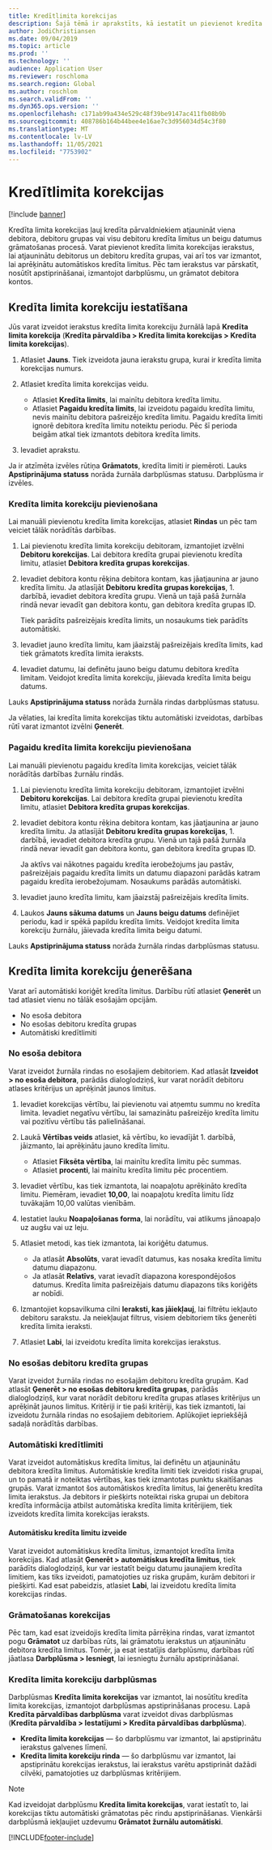 ```yaml
---
title: Kredītlimita korekcijas
description: Šajā tēmā ir aprakstīts, kā iestatīt un pievienot kredīta limita korekcijas.
author: JodiChristiansen
ms.date: 09/04/2019
ms.topic: article
ms.prod: ''
ms.technology: ''
audience: Application User
ms.reviewer: roschloma
ms.search.region: Global
ms.author: roschlom
ms.search.validFrom: ''
ms.dyn365.ops.version: ''
ms.openlocfilehash: c171ab99a434e529c48f39be9147ac411fb08b9b
ms.sourcegitcommit: 408786b164b44bee4e16ae7c3d956034d54c3f80
ms.translationtype: MT
ms.contentlocale: lv-LV
ms.lasthandoff: 11/05/2021
ms.locfileid: "7753902"
---
```

# <a name="credit-limit-adjustments"></a>Kredītlimita korekcijas 

[!include [banner](../includes/banner.md)]

Kredīta limita korekcijas ļauj kredīta pārvaldniekiem atjaunināt viena debitora, debitoru grupas vai visu debitoru kredīta limitus un beigu datumus grāmatošanas procesā. Varat pievienot kredīta limita korekcijas ierakstus, lai atjauninātu debitorus un debitoru kredīta grupas, vai arī tos var izmantot, lai aprēķinātu automātiskos kredīta limitus. Pēc tam ierakstus var pārskatīt, nosūtīt apstiprināšanai, izmantojot darbplūsmu, un grāmatot debitora kontos.

## <a name="set-up-credit-limit-adjustments"></a>Kredīta limita korekciju iestatīšana

Jūs varat izveidot ierakstus kredīta limita korekciju žurnālā lapā **Kredīta limita korekcija** (**Kredīta pārvaldība \> Kredīta limita korekcijas \> Kredīta limita korekcijas**).

1. Atlasiet **Jauns**. Tiek izveidota jauna ierakstu grupa, kurai ir kredīta limita korekcijas numurs.
2. Atlasiet kredīta limita korekcijas veidu.

    - Atlasiet **Kredīta limits**, lai mainītu debitora kredīta limitu.
    - Atlasiet **Pagaidu kredīta limits**, lai izveidotu pagaidu kredīta limitu, nevis mainītu debitora pašreizējo kredīta limitu. Pagaidu kredīta limiti ignorē debitora kredīta limitu noteiktu periodu. Pēc šī perioda beigām atkal tiek izmantots debitora kredīta limits.
3. Ievadiet aprakstu. 

Ja ir atzīmēta izvēles rūtiņa **Grāmatots**, kredīta limiti ir piemēroti. Lauks **Apstiprinājuma statuss** norāda žurnāla darbplūsmas statusu. Darbplūsma ir izvēles.

### <a name="add-credit-limit-adjustments"></a>Kredīta limita korekciju pievienošana

Lai manuāli pievienotu kredīta limita korekcijas, atlasiet **Rindas** un pēc tam veiciet tālāk norādītās darbības.

1. Lai pievienotu kredīta limita korekciju debitoram, izmantojiet izvēlni **Debitoru korekcijas**. Lai debitora kredīta grupai pievienotu kredīta limitu, atlasiet **Debitora kredīta grupas korekcijas**.
2. Ievadiet debitora kontu rēķina debitora kontam, kas jāatjaunina ar jauno kredīta limitu. Ja atlasījāt **Debitoru kredīta grupas korekcijas**, 1. darbībā, ievadiet debitora kredīta grupu. Vienā un tajā pašā žurnāla rindā nevar ievadīt gan debitora kontu, gan debitora kredīta grupas ID.

    Tiek parādīts pašreizējais kredīta limits, un nosaukums tiek parādīts automātiski.

3. Ievadiet jauno kredīta limitu, kam jāaizstāj pašreizējais kredīta limits, kad tiek grāmatots kredīta limita ieraksts.
4. Ievadiet datumu, lai definētu jauno beigu datumu debitora kredīta limitam. Veidojot kredīta limita korekciju, jāievada kredīta limita beigu datums.

Lauks **Apstiprinājuma statuss** norāda žurnāla rindas darbplūsmas statusu.

Ja vēlaties, lai kredīta limita korekcijas tiktu automātiski izveidotas, darbības rūtī varat izmantot izvēlni **Ģenerēt**.
 
### <a name="add-temporary-credit-limit-adjustments"></a>Pagaidu kredīta limita korekciju pievienošana

Lai manuāli pievienotu pagaidu kredīta limita korekcijas, veiciet tālāk norādītās darbības žurnālu rindās.

1. Lai pievienotu kredīta limita korekciju debitoram, izmantojiet izvēlni **Debitoru korekcijas**. Lai debitora kredīta grupai pievienotu kredīta limitu, atlasiet **Debitora kredīta grupas korekcijas**.
2. Ievadiet debitora kontu rēķina debitora kontam, kas jāatjaunina ar jauno kredīta limitu. Ja atlasījāt **Debitoru kredīta grupas korekcijas**, 1. darbībā, ievadiet debitora kredīta grupu. Vienā un tajā pašā žurnāla rindā nevar ievadīt gan debitora kontu, gan debitora kredīta grupas ID.

    Ja aktīvs vai nākotnes pagaidu kredīta ierobežojums jau pastāv, pašreizējais pagaidu kredīta limits un datumu diapazoni parādās katram pagaidu kredīta ierobežojumam. Nosaukums parādās automātiski.

3. Ievadiet jauno kredīta limitu, kam jāaizstāj pašreizējais kredīta limits.
4. Laukos **Jauns sākuma datums** un **Jauns beigu datums** definējiet periodu, kad ir spēkā papildu kredīta limits. Veidojot kredīta limita korekciju žurnālu, jāievada kredīta limita beigu datumi.

Lauks **Apstiprinājuma statuss** norāda žurnāla rindas darbplūsmas statusu.

## <a name="generate-credit-limit-adjustments"></a>Kredīta limita korekciju ģenerēšana

Varat arī automātiski koriģēt kredīta limitus. Darbību rūtī atlasiet **Ģenerēt** un tad atlasiet vienu no tālāk esošajām opcijām.

- No esoša debitora
- No esošas debitoru kredīta grupas
- Automātiski kredītlimiti

### <a name="from-existing-customer"></a>No esoša debitora

Varat izveidot žurnāla rindas no esošajiem debitoriem. Kad atlasāt **Izveidot \> no esoša debitora**, parādās dialoglodziņš, kur varat norādīt debitoru atlases kritērijus un aprēķināt jaunos limitus.

1. Ievadiet korekcijas vērtību, lai pievienotu vai atņemtu summu no kredīta limita. Ievadiet negatīvu vērtību, lai samazinātu pašreizējo kredīta limitu vai pozitīvu vērtību tās palielināšanai.
2. Laukā **Vērtības veids** atlasiet, kā vērtību, ko ievadījāt 1. darbībā, jāizmanto, lai aprēķinātu jauno kredīta limitu.

    - Atlasiet **Fiksēta vērtība**, lai mainītu kredīta limitu pēc summas.
    - Atlasiet **procenti**, lai mainītu kredīta limitu pēc procentiem.

3. Ievadiet vērtību, kas tiek izmantota, lai noapaļotu aprēķināto kredīta limitu. Piemēram, ievadiet **10,00**, lai noapaļotu kredīta limitu līdz tuvākajām 10,00 valūtas vienībām.
4. Iestatiet lauku **Noapaļošanas forma**, lai norādītu, vai atlikums jānoapaļo uz augšu vai uz leju.
5. Atlasiet metodi, kas tiek izmantota, lai koriģētu datumus.

    - Ja atlasāt **Absolūts**, varat ievadīt datumus, kas nosaka kredīta limitu datumu diapazonu.
    - Ja atlasāt **Relatīvs**, varat ievadīt diapazona korespondējošos datumus. Kredīta limita pašreizējais datumu diapazons tiks koriģēts ar nobīdi.

6. Izmantojiet kopsavilkuma cilni **Ieraksti, kas jāiekļauj**, lai filtrētu iekļauto debitoru sarakstu. Ja neiekļaujat filtrus, visiem debitoriem tiks ģenerēti kredīta limita ieraksti.
7. Atlasiet **Labi**, lai izveidotu kredīta limita korekcijas ierakstus.

### <a name="from-existing-customer-credit-group"></a>No esošas debitoru kredīta grupas

Varat izveidot žurnāla rindas no esošajām debitoru kredīta grupām. Kad atlasāt **Ģenerēt \> no esošas debitoru kredīta grupas**, parādās dialoglodziņš, kur varat norādīt debitoru kredīta grupas atlases kritērijus un aprēķināt jaunos limitus. Kritēriji ir tie paši kritēriji, kas tiek izmantoti, lai izveidotu žurnāla rindas no esošajiem debitoriem. Aplūkojiet iepriekšējā sadaļā norādītās darbības.

### <a name="automatic-credit-limits"></a>Automātiski kredītlimiti

Varat izveidot automātiskus kredīta limitus, lai definētu un atjauninātu debitora kredīta limitus. Automātiskie kredīta limiti tiek izveidoti riska grupai, un to pamatā ir noteiktas vērtības, kas tiek izmantotas punktu skaitīšanas grupās. Varat izmantot šos automātiskos kredīta limitus, lai ģenerētu kredīta limita ierakstus. Ja debitors ir piešķirts noteiktai riska grupai un debitora kredīta informācija atbilst automātiska kredīta limita kritērijiem, tiek izveidots kredīta limita korekcijas ieraksts.

#### <a name="create-automatic-credit-limits"></a>Automātisku kredīta limitu izveide

Varat izveidot automātiskus kredīta limitus, izmantojot kredīta limita korekcijas. Kad atlasāt **Ģenerēt \> automātiskus kredīta limitus**, tiek parādīts dialoglodziņš, kur var iestatīt beigu datumu jaunajiem kredīta limitiem, kas tiks izveidoti, pamatojoties uz riska grupām, kurām debitori ir piešķirti. Kad esat pabeidzis, atlasiet **Labi**, lai izveidotu kredīta limita korekcijas rindas.

### <a name="post-adjustments"></a>Grāmatošanas korekcijas

Pēc tam, kad esat izveidojis kredīta limita pārrēķina rindas, varat izmantot pogu **Grāmatot** uz darbības rūts, lai grāmatotu ierakstus un atjauninātu debitora kredīta limitus. Tomēr, ja esat iestatījis darbplūsmu, darbības rūtī jāatlasa **Darbplūsma \> Iesniegt**, lai iesniegtu žurnālu apstiprināšanai.

### <a name="credit-limit-adjustments-workflows"></a>Kredīta limita korekciju darbplūsmas

Darbplūsmas **Kredīta limita korekcijas** var izmantot, lai nosūtītu kredīta limita korekcijas, izmantojot darbplūsmas apstiprināšanas procesu. Lapā **Kredīta pārvaldības darbplūsma** varat izveidot divas darbplūsmas (**Kredīta pārvaldība \> Iestatījumi \> Kredīta pārvaldības darbplūsma**).

- **Kredīta limita korekcijas** — šo darbplūsmu var izmantot, lai apstiprinātu ierakstus galvenes līmenī.
- **Kredīta limita korekciju rinda** — šo darbplūsmu var izmantot, lai apstiprinātu korekcijas ierakstus, lai ierakstus varētu apstiprināt dažādi cilvēki, pamatojoties uz darbplūsmas kritērijiem.

> [!NOTE]
> Kad izveidojat darbplūsmu **Kredīta limita korekcijas**, varat iestatīt to, lai korekcijas tiktu automātiski grāmatotas pēc rindu apstiprināšanas. Vienkārši darbplūsmā iekļaujiet uzdevumu **Grāmatot žurnālu automātiski**.


[!INCLUDE[footer-include](../../includes/footer-banner.md)]

